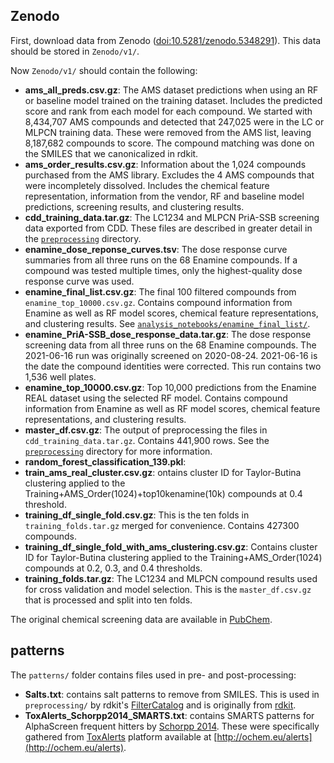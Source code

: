 ## Zenodo

First, download data from Zenodo ([doi:10.5281/zenodo.5348291](https://doi.org/10.5281/zenodo.5348291)). This data should be stored in `Zenodo/v1/`.

Now `Zenodo/v1/` should contain the following:
- **ams_all_preds.csv.gz**: The AMS dataset predictions when using an RF or baseline model trained on the training dataset. Includes the predicted score and rank from each model for each compound. We started with 8,434,707 AMS compounds and detected that 247,025 were in the LC or MLPCN training data. These were removed from the AMS list, leaving 8,187,682 compounds to score. The compound matching was done on the SMILES that we canonicalized in rdkit.
- **ams_order_results.csv.gz**: Information about the 1,024 compounds purchased from the AMS library. Excludes the 4 AMS compounds that were incompletely dissolved. Includes the chemical feature representation, information from the vendor, RF and baseline model predictions, screening results, and clustering results.
- **cdd_training_data.tar.gz**: The LC1234 and MLPCN PriA-SSB screening data exported from CDD. These files are described in greater detail in the [`preprocessing`](../preprocessing) directory. 
- **enamine_dose_reponse_curves.tsv**: The dose response curve summaries from all three runs on the 68 Enamine compounds. If a compound was tested multiple times, only the highest-quality dose response curve was used.
- **enamine_final_list.csv.gz**: The final 100 filtered compounds from `enamine_top_10000.csv.gz`. Contains compound information from Enamine as well as RF model scores, chemical feature representations, and clustering results. See [`analysis_notebooks/enamine_final_list/`](../analysis_notebooks/enamine_final_list/).
- **enamine_PriA-SSB_dose_response_data.tar.gz**: The dose response screening data from all three runs on the 68 Enamine compounds.  The 2021-06-16 run was originally screened on 2020-08-24. 2021-06-16 is the date the compound identities were corrected. This run contains two 1,536 well plates.
- **enamine_top_10000.csv.gz**: Top 10,000 predictions from the Enamine REAL dataset using the selected RF model. Contains compound information from Enamine as well as RF model scores, chemical feature representations, and clustering results.
- **master_df.csv.gz**: The output of preprocessing the files in `cdd_training_data.tar.gz`. Contains 441,900 rows. See the [`preprocessing`](../preprocessing) directory for more information.
- **random_forest_classification_139.pkl**: 
- **train_ams_real_cluster.csv.gz**: ontains cluster ID for Taylor-Butina clustering applied to the Training+AMS_Order(1024)+top10kenamine(10k) compounds at 0.4 threshold.
- **training_df_single_fold.csv.gz**: This is the ten folds in `training_folds.tar.gz` merged for convenience. Contains 427300 compounds.
- **training_df_single_fold_with_ams_clustering.csv.gz**: Contains cluster ID for Taylor-Butina clustering applied to the Training+AMS_Order(1024) compounds at 0.2, 0.3, and 0.4 thresholds.
- **training_folds.tar.gz**: The LC1234 and MLPCN compound results used for cross validation and model selection. This is the `master_df.csv.gz` that is processed and split into ten folds.

The original chemical screening data are available in [PubChem](https://pubchem.ncbi.nlm.nih.gov/bioassay/1272365).

## patterns

The `patterns/` folder contains files used in pre- and post-processing:

- **Salts.txt**: contains salt patterns to remove from SMILES. This is used in `preprocessing/` by rdkit's [FilterCatalog](https://github.com/rdkit/rdkit/pull/536) and is originally from [rdkit](https://github.com/rdkit/rdkit/blob/master/Data/Salts.txt).
- **ToxAlerts_Schorpp2014_SMARTS.txt**: contains SMARTS patterns for AlphaScreen frequent hitters by [Schorpp 2014](https://journals.sagepub.com/doi/10.1177/1087057113516861). These were specifically gathered from [ToxAlerts](https://pubs.acs.org/doi/10.1021/ci300245q) platform available at [http://ochem.eu/alerts](http://ochem.eu/alerts).
